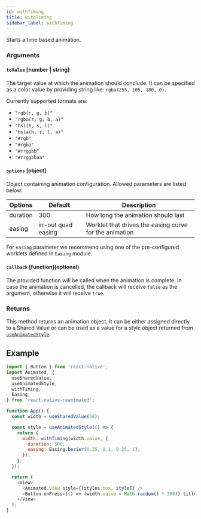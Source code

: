 ```yaml
---
id: withTiming
title: withTiming
sidebar_label: withTiming
---
```


Starts a time based animation.

### Arguments

#### `toValue` [number | string]

The target value at which the animation should conclude.
It can be specified as a color value by providing string like: `rgba(255, 105, 180, 0)`.

Currently supported formats are:

- `"rgb(r, g, b)"`
- `"rgba(r, g, b, a)"`
- `"hsl(h, s, l)"`
- `"hsla(h, s, l, a)"`
- `"#rgb"`
- `"#rgba"`
- `"#rrggbb"`
- `"#rrggbbaa"`

#### `options` [object]

Object containing animation configuration.
Allowed parameters are listed below:

| Options  | Default            | Description                                            |
| -------- | ------------------ | ------------------------------------------------------ |
| duration | 300                | How long the animation should last                     |
| easing   | in-out quad easing | Worklet that drives the easing curve for the animation |

For `easing` parameter we recommend using one of the pre-configured worklets defined in `Easing` module.

#### `callback` [function]\(optional\)

The provided function will be called when the animation is complete.
In case the animation is cancelled, the callback will receive `false` as the argument, otherwise it will receive `true`.

### Returns

This method returns an animation object. It can be either assigned directly to a Shared Value or can be used as a value for a style object returned from [`useAnimatedStyle`](useAnimatedStyle).

## Example

```js
import { Button } from 'react-native';
import Animated, {
  useSharedValue,
  useAnimatedStyle,
  withTiming,
  Easing,
} from 'react-native-reanimated';

function App() {
  const width = useSharedValue(50);

  const style = useAnimatedStyle(() => {
    return {
      width: withTiming(width.value, {
        duration: 500,
        easing: Easing.bezier(0.25, 0.1, 0.25, 1),
      }),
    };
  });

  return (
    <View>
      <Animated.View style={[styles.box, style]} />
      <Button onPress={() => (width.value = Math.random() * 300)} title="Hey" />
    </View>
  );
}
```
